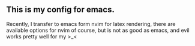 This is my config for emacs.
---

Recently, I transfer to emacs form nvim for latex rendering, there are available options for nvim of course, but is not as good as emacs, and evil works pretty well for my >_<
